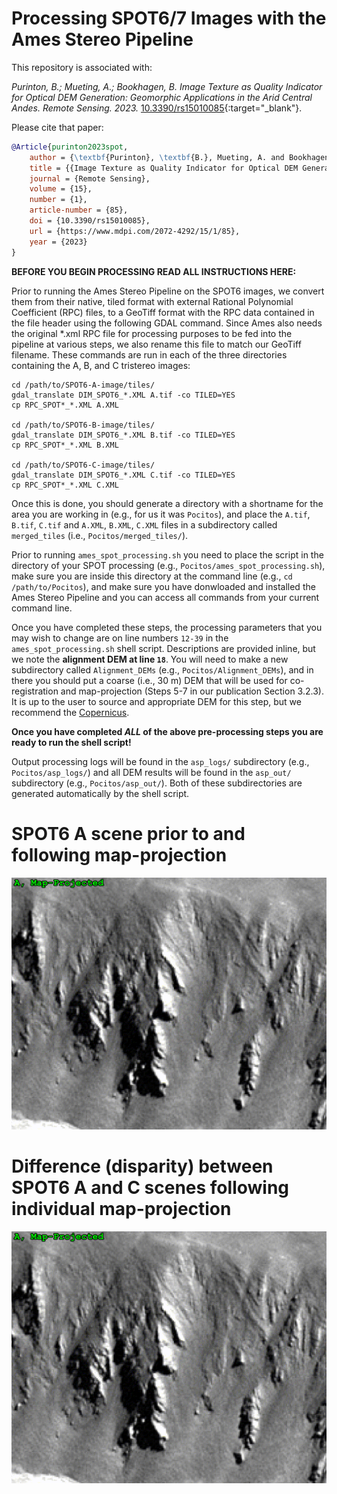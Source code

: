 # Processing SPOT6/7 Images with the Ames Stereo Pipeline

This repository is associated with:

  _Purinton, B.; Mueting, A.; Bookhagen, B. Image Texture as Quality Indicator for Optical DEM Generation: Geomorphic Applications in the Arid Central Andes. Remote Sensing. 2023._ [10.3390/rs15010085](https://doi.org/10.3390/rs15010085){:target="_blank"}.

Please cite that paper:


```bibtex
@Article{purinton2023spot,
	author = {\textbf{Purinton}, \textbf{B.}, Mueting, A. and Bookhagen, B.},
	title = {{Image Texture as Quality Indicator for Optical DEM Generation: Geomorphic Applications in the Arid Central Andes}},
	journal = {Remote Sensing},
	volume = {15},
	number = {1},
	article-number = {85},
	doi = {10.3390/rs15010085},
	url = {https://www.mdpi.com/2072-4292/15/1/85},
	year = {2023}
}
```


**BEFORE YOU BEGIN PROCESSING READ ALL INSTRUCTIONS HERE:**

Prior to running the Ames Stereo Pipeline on the SPOT6 images, we convert them from their native, tiled format with external Rational Polynomial Coefficient (RPC) files, to a GeoTiff format with the RPC data contained in the file header using the following GDAL command. Since Ames also needs the original *.xml RPC file for processing purposes to be fed into the pipeline at various steps, we also rename this file to match our GeoTiff filename. These commands are run in each of the three directories containing the A, B, and C tristereo images:

```
cd /path/to/SPOT6-A-image/tiles/
gdal_translate DIM_SPOT6_*.XML A.tif -co TILED=YES
cp RPC_SPOT*_*.XML A.XML

cd /path/to/SPOT6-B-image/tiles/
gdal_translate DIM_SPOT6_*.XML B.tif -co TILED=YES
cp RPC_SPOT*_*.XML B.XML

cd /path/to/SPOT6-C-image/tiles/
gdal_translate DIM_SPOT6_*.XML C.tif -co TILED=YES
cp RPC_SPOT*_*.XML C.XML
```

Once this is done, you should generate a directory with a shortname for the area you are working in (e.g., for us it was `Pocitos`), and place the `A.tif`, `B.tif`, `C.tif` and `A.XML`, `B.XML`, `C.XML` files in a subdirectory called `merged_tiles` (i.e., `Pocitos/merged_tiles/`).

Prior to running `ames_spot_processing.sh` you need to place the script in the directory of your SPOT processing (e.g., `Pocitos/ames_spot_processing.sh`), make sure you are inside this directory at the command line (e.g., `cd /path/to/Pocitos`), and make sure you have donwloaded and installed the Ames Stereo Pipeline and you can access all commands from your current command line.

Once you have completed these steps, the processing parameters that you may wish to change are on line numbers `12-39` in the `ames_spot_processing.sh` shell script. Descriptions are provided inline, but we note the **alignment DEM at line `18`**. You will need to make a new subdirectory called `Alignment_DEMs` (e.g., `Pocitos/Alignment_DEMs`), and in there you should put a coarse (i.e., 30 m) DEM that will be used for co-registration and map-projection (Steps 5-7 in our publication Section 3.2.3). It is up to the user to source and appropriate DEM for this step, but we recommend the [Copernicus](https://portal.opentopography.org/raster?opentopoID=OTSDEM.032021.4326.3).

**Once you have completed _ALL_ of the above pre-processing steps you are ready to run the shell script!**

Output processing logs will be found in the `asp_logs/` subdirectory (e.g., `Pocitos/asp_logs/`) and all DEM results will be found in the `asp_out/` subdirectory (e.g., `Pocitos/asp_out/`). Both of these subdirectories are generated automatically by the shell script.


# SPOT6 A scene prior to and following map-projection
![SPOT6 A scene prior to and following map-projection.](mapproject.gif)

# Difference (disparity) between SPOT6 A and C scenes following individual map-projection
![Difference (disparity) between SPOT6 A and C scenes following individual map-projection.](disparity.gif)
